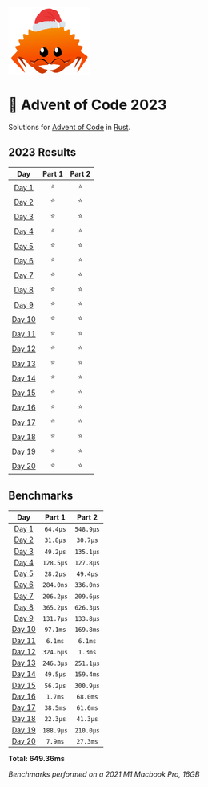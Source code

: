 <img src="./.assets/christmas_ferris.png" width="164">

# 🎄 Advent of Code 2023

Solutions for [Advent of Code](https://adventofcode.com/) in [Rust](https://www.rust-lang.org/).

<!--- advent_readme_stars table --->
## 2023 Results

| Day | Part 1 | Part 2 |
| :---: | :---: | :---: |
| [Day 1](https://adventofcode.com/2023/day/1) | ⭐ | ⭐ |
| [Day 2](https://adventofcode.com/2023/day/2) | ⭐ | ⭐ |
| [Day 3](https://adventofcode.com/2023/day/3) | ⭐ | ⭐ |
| [Day 4](https://adventofcode.com/2023/day/4) | ⭐ | ⭐ |
| [Day 5](https://adventofcode.com/2023/day/5) | ⭐ | ⭐ |
| [Day 6](https://adventofcode.com/2023/day/6) | ⭐ | ⭐ |
| [Day 7](https://adventofcode.com/2023/day/7) | ⭐ | ⭐ |
| [Day 8](https://adventofcode.com/2023/day/8) | ⭐ | ⭐ |
| [Day 9](https://adventofcode.com/2023/day/9) | ⭐ | ⭐ |
| [Day 10](https://adventofcode.com/2023/day/10) | ⭐ | ⭐ |
| [Day 11](https://adventofcode.com/2023/day/11) | ⭐ | ⭐ |
| [Day 12](https://adventofcode.com/2023/day/12) | ⭐ | ⭐ |
| [Day 13](https://adventofcode.com/2023/day/13) | ⭐ | ⭐ |
| [Day 14](https://adventofcode.com/2023/day/14) | ⭐ | ⭐ |
| [Day 15](https://adventofcode.com/2023/day/15) | ⭐ | ⭐ |
| [Day 16](https://adventofcode.com/2023/day/16) | ⭐ | ⭐ |
| [Day 17](https://adventofcode.com/2023/day/17) | ⭐ | ⭐ |
| [Day 18](https://adventofcode.com/2023/day/18) | ⭐ | ⭐ |
| [Day 19](https://adventofcode.com/2023/day/19) | ⭐ | ⭐ |
| [Day 20](https://adventofcode.com/2023/day/20) | ⭐ | ⭐ |
<!--- advent_readme_stars table --->

<!--- benchmarking table --->
## Benchmarks

| Day | Part 1 | Part 2 |
| :---: | :---: | :---:  |
| [Day 1](./src/bin/01.rs) | `64.4µs` | `548.9µs` |
| [Day 2](./src/bin/02.rs) | `31.8µs` | `30.7µs` |
| [Day 3](./src/bin/03.rs) | `49.2µs` | `135.1µs` |
| [Day 4](./src/bin/04.rs) | `128.5µs` | `127.8µs` |
| [Day 5](./src/bin/05.rs) | `28.2µs` | `49.4µs` |
| [Day 6](./src/bin/06.rs) | `284.0ns` | `336.0ns` |
| [Day 7](./src/bin/07.rs) | `206.2µs` | `209.6µs` |
| [Day 8](./src/bin/08.rs) | `365.2µs` | `626.3µs` |
| [Day 9](./src/bin/09.rs) | `131.7µs` | `133.8µs` |
| [Day 10](./src/bin/10.rs) | `97.1ms` | `169.8ms` |
| [Day 11](./src/bin/11.rs) | `6.1ms` | `6.1ms` |
| [Day 12](./src/bin/12.rs) | `324.6µs` | `1.3ms` |
| [Day 13](./src/bin/13.rs) | `246.3µs` | `251.1µs` |
| [Day 14](./src/bin/14.rs) | `49.5µs` | `159.4ms` |
| [Day 15](./src/bin/15.rs) | `56.2µs` | `300.9µs` |
| [Day 16](./src/bin/16.rs) | `1.7ms` | `68.0ms` |
| [Day 17](./src/bin/17.rs) | `38.5ms` | `61.6ms` |
| [Day 18](./src/bin/18.rs) | `22.3µs` | `41.3µs` |
| [Day 19](./src/bin/19.rs) | `188.9µs` | `210.0µs` |
| [Day 20](./src/bin/20.rs) | `7.9ms` | `27.3ms` |

**Total: 649.36ms**
<!--- benchmarking table --->
*Benchmarks performed on a 2021 M1 Macbook Pro, 16GB*
